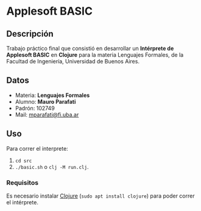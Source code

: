 # Applesoft BASIC

## Descripción
Trabajo práctico final que consistió en desarrollar un **Intérprete de Applesoft BASIC** en **Clojure** para la materia Lenguajes Formales, de la Facultad de Ingeniería, Universidad de Buenos Aires.

## Datos
* Materia: **Lenguajes Formales**
* Alumno: **Mauro Parafati**
* Padrón: 102749
* Mail: mparafati@fi.uba.ar

## Uso
Para correr el interprete:
1. `cd src`
2. `./basic.sh` o `clj -M run.clj`.

### Requisitos
Es necesario instalar [Clojure](https://clojure.org/) (`sudo apt install clojure`) para poder correr el intérprete.
